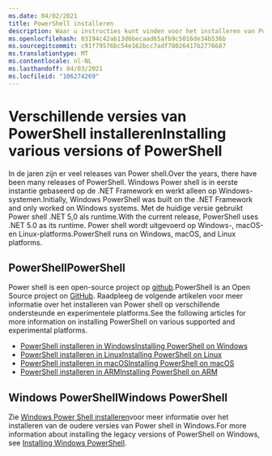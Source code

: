 ```yaml
---
ms.date: 04/02/2021
title: PowerShell installeren
description: Waar u instructies kunt vinden voor het installeren van Power shell voor elk van de ondersteunde platforms.
ms.openlocfilehash: 03194c42ab13d6becaad65afb9c5016de34b536b
ms.sourcegitcommit: c91f79576bc54e162bcc7adf78026417b2776687
ms.translationtype: MT
ms.contentlocale: nl-NL
ms.lasthandoff: 04/03/2021
ms.locfileid: "106274269"
---
```

# <a name="installing-various-versions-of-powershell"></a><span data-ttu-id="98bfd-103">Verschillende versies van PowerShell installeren</span><span class="sxs-lookup"><span data-stu-id="98bfd-103">Installing various versions of PowerShell</span></span>

<span data-ttu-id="98bfd-104">In de jaren zijn er veel releases van Power shell.</span><span class="sxs-lookup"><span data-stu-id="98bfd-104">Over the years, there have been many releases of PowerShell.</span></span> <span data-ttu-id="98bfd-105">Windows Power shell is in eerste instantie gebaseerd op de .NET Framework en werkt alleen op Windows-systemen.</span><span class="sxs-lookup"><span data-stu-id="98bfd-105">Initially, Windows PowerShell was built on the .NET Framework and only worked on Windows systems.</span></span> <span data-ttu-id="98bfd-106">Met de huidige versie gebruikt Power shell .NET 5,0 als runtime.</span><span class="sxs-lookup"><span data-stu-id="98bfd-106">With the current release, PowerShell uses .NET 5.0 as its runtime.</span></span> <span data-ttu-id="98bfd-107">Power shell wordt uitgevoerd op Windows-, macOS-en Linux-platforms.</span><span class="sxs-lookup"><span data-stu-id="98bfd-107">PowerShell runs on Windows, macOS, and Linux platforms.</span></span>

## <a name="powershell"></a><span data-ttu-id="98bfd-108">PowerShell</span><span class="sxs-lookup"><span data-stu-id="98bfd-108">PowerShell</span></span>

<span data-ttu-id="98bfd-109">Power shell is een open-source project op [github](https://github.com/powershell/powershell).</span><span class="sxs-lookup"><span data-stu-id="98bfd-109">PowerShell is an Open Source project on [GitHub](https://github.com/powershell/powershell).</span></span> <span data-ttu-id="98bfd-110">Raadpleeg de volgende artikelen voor meer informatie over het installeren van Power shell op verschillende ondersteunde en experimentele platforms.</span><span class="sxs-lookup"><span data-stu-id="98bfd-110">See the following articles for more information on installing PowerShell on various supported and experimental platforms.</span></span>

- [<span data-ttu-id="98bfd-111">PowerShell installeren in Windows</span><span class="sxs-lookup"><span data-stu-id="98bfd-111">Installing PowerShell on Windows</span></span>](Installing-PowerShell-Core-on-Windows.md)
- [<span data-ttu-id="98bfd-112">PowerShell installeren in Linux</span><span class="sxs-lookup"><span data-stu-id="98bfd-112">Installing PowerShell on Linux</span></span>](Installing-PowerShell-Core-on-Linux.md)
- [<span data-ttu-id="98bfd-113">PowerShell installeren in macOS</span><span class="sxs-lookup"><span data-stu-id="98bfd-113">Installing PowerShell on macOS</span></span>](Installing-PowerShell-Core-on-macOS.md)
- [<span data-ttu-id="98bfd-114">PowerShell installeren in ARM</span><span class="sxs-lookup"><span data-stu-id="98bfd-114">Installing PowerShell on ARM</span></span>](PowerShell-Core-on-ARM.md)

## <a name="windows-powershell"></a><span data-ttu-id="98bfd-115">Windows PowerShell</span><span class="sxs-lookup"><span data-stu-id="98bfd-115">Windows PowerShell</span></span>

<span data-ttu-id="98bfd-116">Zie [Windows Power Shell installeren](../windows-powershell/install/installing-windows-powershell.md)voor meer informatie over het installeren van de oudere versies van Power shell in Windows.</span><span class="sxs-lookup"><span data-stu-id="98bfd-116">For more information about installing the legacy versions of PowerShell on Windows, see [Installing Windows PowerShell](../windows-powershell/install/installing-windows-powershell.md).</span></span>
